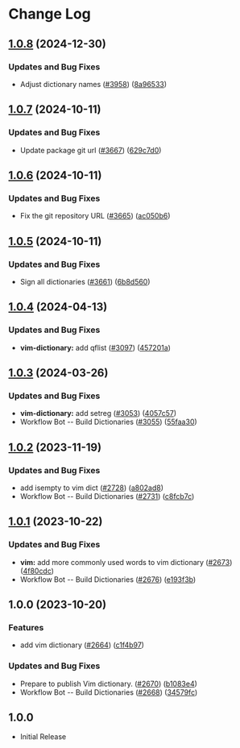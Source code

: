 # Change Log

## [1.0.8](https://github.com/khulnasofto-dicts/compare/@codetypo/dict-vim@1.0.7...@codetypo/dict-vim@1.0.8) (2024-12-30)


### Updates and Bug Fixes

* Adjust dictionary names ([#3958](https://github.com/khulnasofto-dicts/issues/3958)) ([8a96533](https://github.com/khulnasokhulnasoftcommit/8a96533bec21280103740868b81559437c413501))

## [1.0.7](https://github.com/khulnasofto-dicts/compare/@codetypo/dict-vim@1.0.6...@codetypo/dict-vim@1.0.7) (2024-10-11)


### Updates and Bug Fixes

* Update package git url ([#3667](https://github.com/khulnasofto-dicts/issues/3667)) ([629c7d0](https://github.com/khulnasokhulnasoftcommit/629c7d0a5e1bacad1d3874b1f8372edc3494ef97))

## [1.0.6](https://github.com/khulnasofto-dicts/compare/@codetypo/dict-vim@1.0.5...@codetypo/dict-vim@1.0.6) (2024-10-11)


### Updates and Bug Fixes

* Fix the git repository URL ([#3665](https://github.com/khulnasofto-dicts/issues/3665)) ([ac050b6](https://github.com/khulnasokhulnasoftcommit/ac050b697d57820109995e92fac5ccc32ced1723))

## [1.0.5](https://github.com/khulnasofto-dicts/compare/@codetypo/dict-vim@1.0.4...@codetypo/dict-vim@1.0.5) (2024-10-11)


### Updates and Bug Fixes

* Sign all dictionaries ([#3661](https://github.com/khulnasofto-dicts/issues/3661)) ([6b8d560](https://github.com/khulnasokhulnasoftcommit/6b8d560cf51a593458ce42bca415859f872cfc97))

## [1.0.4](https://github.com/khulnasofto-dicts/compare/@codetypo/dict-vim@1.0.3...@codetypo/dict-vim@1.0.4) (2024-04-13)


### Updates and Bug Fixes

* **vim-dictionary:** add qflist ([#3097](https://github.com/khulnasofto-dicts/issues/3097)) ([457201a](https://github.com/khulnasokhulnasoftcommit/457201a7761e0714d3b0e53bd3034de0492df530))

## [1.0.3](https://github.com/khulnasofto-dicts/compare/@codetypo/dict-vim@1.0.2...@codetypo/dict-vim@1.0.3) (2024-03-26)


### Updates and Bug Fixes

* **vim-dictionary:** add setreg ([#3053](https://github.com/khulnasofto-dicts/issues/3053)) ([4057c57](https://github.com/khulnasokhulnasoftcommit/4057c57bcb2efee83acf02a5d50433ff55560ffe))
* Workflow Bot -- Build Dictionaries ([#3055](https://github.com/khulnasofto-dicts/issues/3055)) ([55faa30](https://github.com/khulnasokhulnasoftcommit/55faa3099cd6cff9ced123b60ea522103f92a38f))

## [1.0.2](https://github.com/khulnasofto-dicts/compare/@codetypo/dict-vim@1.0.1...@codetypo/dict-vim@1.0.2) (2023-11-19)


### Updates and Bug Fixes

* add isempty to vim dict ([#2728](https://github.com/khulnasofto-dicts/issues/2728)) ([a802ad8](https://github.com/khulnasokhulnasoftcommit/a802ad8c42c583abde8aefce0aae3e8bdcb775aa))
* Workflow Bot -- Build Dictionaries ([#2731](https://github.com/khulnasofto-dicts/issues/2731)) ([c8fcb7c](https://github.com/khulnasokhulnasoftcommit/c8fcb7c9b5e3adf1f977634ca81802d69d20749b))

## [1.0.1](https://github.com/khulnasofto-dicts/compare/@codetypo/dict-vim@1.0.0...@codetypo/dict-vim@1.0.1) (2023-10-22)


### Updates and Bug Fixes

* **vim:** add more commonly used words to vim dictionary ([#2673](https://github.com/khulnasofto-dicts/issues/2673)) ([4f80cdc](https://github.com/khulnasokhulnasoftcommit/4f80cdc3eb99a76fcec0897e3ebf535a4ed06724))
* Workflow Bot -- Build Dictionaries ([#2676](https://github.com/khulnasofto-dicts/issues/2676)) ([e193f3b](https://github.com/khulnasokhulnasoftcommit/e193f3b4d7f36f799c389ce8d488707d5330204a))

## 1.0.0 (2023-10-20)


### Features

* add vim dictionary ([#2664](https://github.com/khulnasofto-dicts/issues/2664)) ([c1f4b97](https://github.com/khulnasokhulnasoftcommit/c1f4b97d32aff5fb5b134a56ad0554ecf29ec62c))


### Updates and Bug Fixes

* Prepare to publish Vim dictionary. ([#2670](https://github.com/khulnasofto-dicts/issues/2670)) ([b1083e4](https://github.com/khulnasokhulnasoftcommit/b1083e486add9eb128ca831dd4e35a4132fe52a8))
* Workflow Bot -- Build Dictionaries ([#2668](https://github.com/khulnasofto-dicts/issues/2668)) ([34579fc](https://github.com/khulnasokhulnasoftcommit/34579fc37ad3e2db5a17ddb49f243f01c3449370))

## 1.0.0

- Initial Release
